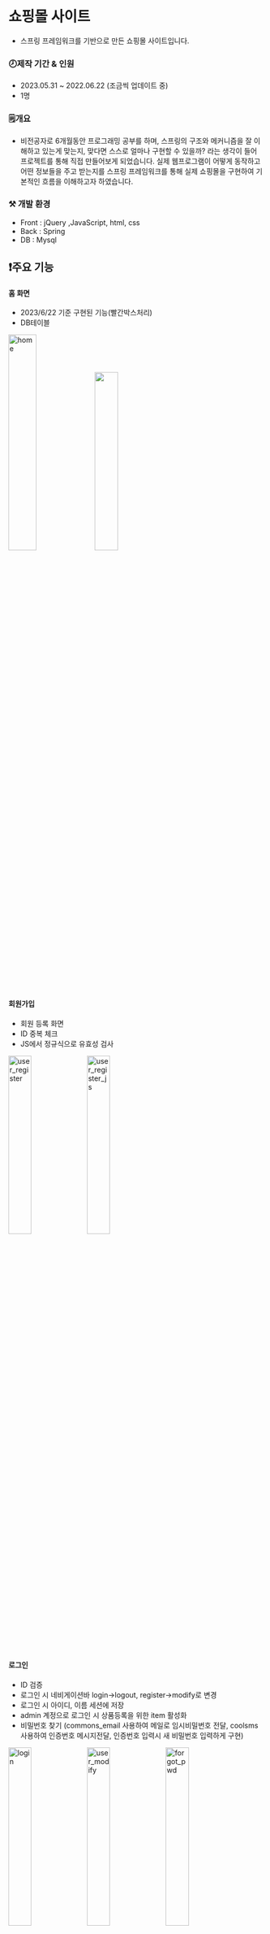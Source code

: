 # 쇼핑몰 사이트
* 스프링 프레임워크를 기반으로 만든 쇼핑몰 사이트입니다.
 
### 🕗제작 기간 & 인원  
* 2023.05.31 ~ 2022.06.22 (조금씩 업데이트 중)  
* 1명  
### 🗒️개요  
* 비전공자로 6개월동안 프로그래밍 공부를 하며, 스프링의 구조와 메커니즘을 잘 이해하고 있는게 맞는지, 맞다면 스스로 얼마나 구현할 수 있을까? 라는 생각이 들어 프로젝트를 통해 직접 만들어보게 되었습니다. 실제 웹프로그램이 어떻게 동작하고 어떤 정보들을 주고 받는지를 스프링 프레임워크를 통해 실제 쇼핑몰을 구현하여 기본적인 흐름을 이해하고자 하였습니다.

###  ⚒️ 개발 환경
* Front : jQuery ,JavaScript, html, css
* Back : Spring
* DB : Mysql

## ❗주요 기능

#### 홈 화면
* 2023/6/22 기준 구현된 기능(빨간박스처리)
* DB테이블
<p>
<img width="33%" alt="home" src="https://github.com/imazato-lee/MyPortfolio/assets/129563625/4ea6725e-01fb-4e1f-8067-546b8b040b94"/>
 <img width="30%" src="https://github.com/imazato-lee/MyPortfolio/assets/129563625/eb380ec5-3b1f-42d2-a819-94b49d2c2a6d">
</p>

#### 회원가입
* 회원 등록 화면
* ID 중복 체크
* JS에서 정규식으로 유효성 검사
<p align="left">
  <img width="30%" alt="user_register" src="https://github.com/imazato-lee/MyPortfolio/assets/129563625/804e24f9-c598-483a-ac2c-c99ac17910cb">
  <img width="30%" alt="user_register_js" src="https://github.com/imazato-lee/MyPortfolio/assets/129563625/d6cce337-a765-4f19-90da-c8f24e0f66ae">
</p>

#### 로그인
* ID 검증
* 로그인 시 네비게이션바 login->logout, register->modify로 변경
* 로그인 시 아이디, 이름 세션에 저장
* admin 계정으로 로그인 시 상품등록을 위한 item 활성화
* 비밀번호 찾기 (commons_email 사용하여 메일로 임시비밀번호 전달, coolsms 사용하여 인증번호 메시지전달, 인증번호 입력시 새 비밀번호 입력하게 구현)
<p align="left">
  <img width="30%" alt="login" src="https://github.com/imazato-lee/MyPortfolio/assets/129563625/4b18d1be-d56e-4514-a362-8763a8561d92">
  <img width="30%" alt="user_modify" src="https://github.com/imazato-lee/MyPortfolio/assets/129563625/85eb3c1b-2f99-4fed-bacb-bdb2b9b62d74">
  <img width="30%" alt="forgot_pwd" src="https://github.com/imazato-lee/MyPortfolio/assets/129563625/2e37018e-58b4-4693-9e8e-9a5871aaa373">
  <img width="30%" alt="commons_email" src="https://github.com/imazato-lee/MyPortfolio/assets/129563625/595e2a2a-ce29-4616-b714-a430df3b6a98">
  <img width="10%" alt="coolsms" src="https://github.com/imazato-lee/MyPortfolio/assets/129563625/8d7514bd-17f8-4184-bbde-c8da9835a864">
</p>

#### 로그아웃
* 세션 삭제

#### 상품 화면
* 이미지 미리보기 및 업로드
* 수정,목록 화면에서도 이미지를 불러올수 있게 구현
* 신상품순, 조회수순, 카테고리별 목록 조회 기능 구현
* 상품 이름으로 검색 기능 구현
* 페이지네이션 구현
<p>
  <img width="30%" alt="item_register" src="https://github.com/imazato-lee/MyPortfolio/assets/129563625/01d06c32-e83d-4c9b-97e8-585e8646a3fd">
  <img width="30%" alt="item_modify" src="https://github.com/imazato-lee/MyPortfolio/assets/129563625/e0012417-70e8-4bab-9b44-a0d7ee5bfc89">
  <img width="30%" alt="itemList" src="https://github.com/imazato-lee/MyPortfolio/assets/129563625/0fe781e9-4c3a-4f07-96f2-8200d5c18eb6">
  <img width="30%" alt="item_search" src="https://github.com/imazato-lee/MyPortfolio/assets/129563625/6e3f519f-8688-441a-8157-e17c026a3241">
  <img width="30%" alt="item_read2" src="https://github.com/imazato-lee/MyPortfolio/assets/129563625/764de501-feaa-4b4f-b29a-d2b80e39c8fa">
</p>

#### Q&A 
* 상품Q&A 글 작성, 읽기, 수정, 삭제(CRUD) 구현
* Q&A는 상품상세페이지와 Q&A게시판 양쪽에서 확인할수 있도록 구현
* Q&A 게시판에서는 Q&A에 해당 상품도 보여주기 위해 상품테이블과 조인
* 페이지네이션
* 작성 날짜와 검색 조건(제목,상품명 등)으로 검색 기능 구현
<p>
  <img width="30%" alt="qna_write" src="https://github.com/imazato-lee/MyPortfolio/assets/129563625/f5543984-8b60-4ec4-948e-068a5fbd4742">
  <img width="30%" alt="qna_read" src="https://github.com/imazato-lee/MyPortfolio/assets/129563625/1ea65041-7eea-4ad0-bb5b-3f382622f9d4">
  <img width="30%" alt="qna_modify" src="https://github.com/imazato-lee/MyPortfolio/assets/129563625/1e694d4f-5336-4865-ac98-07c4b5ff6e08">
  <img width="30%" alt="qnaList_in_item_read" src="https://github.com/imazato-lee/MyPortfolio/assets/129563625/275472dd-09c5-4a30-ab2b-d639103dc818">
  <img width="30%" alt="qnaList" src="https://github.com/imazato-lee/MyPortfolio/assets/129563625/9477a912-e1b9-4280-b64c-8f7146faa12c">
  <img width="30%" alt="qnaList_search" src="https://github.com/imazato-lee/MyPortfolio/assets/129563625/88244351-92bb-4a90-b000-14e8974d4989">
</p>

#### 공지사항
* 글 작성, 읽기, 수정, 삭제(CRUD) 구현
* 댓글 작성, 읽기, 수정, 삭제(CURD) 구현(REST API)
* 공지사항 제목,내용,제목+내용 옵션으로 검색 기능 구현
* 공지사항, 댓글 페이지네이션
* 목록으로 돌아가기 또는 수정완료, 삭제 후에도 정상적으로 이전 페이징을 유지하기 위해 UriComponentsBuilder 사용
<p>
 <img width="30%" alt="noticeList" src="https://github.com/imazato-lee/MyPortfolio/assets/129563625/2e8f5d3c-5fa3-4deb-9c69-603f52981d9d">
 <img width="30%" alt="noticeList_search" src="https://github.com/imazato-lee/MyPortfolio/assets/129563625/5dff86ad-eab1-4d23-967f-73e6d45112f5">
 <img width="30%" alt="notice comment" src="https://github.com/imazato-lee/MyPortfolio/assets/129563625/dd760d50-431d-4639-914b-9169f110aafd">
 <img width="30%" alt="notice_comment_paging" src="https://github.com/imazato-lee/MyPortfolio/assets/129563625/aa470029-f586-4d8c-846e-45c4faeff42d">
 <img width="30%" alt="notice_modify" src="https://github.com/imazato-lee/MyPortfolio/assets/129563625/26ae0790-d089-43a2-bf79-eb6787f78504">

</p>



---
### ✍️회고
* 공부를 시작하고나서부터 저의 진정한 개발 공부는 혼자서 프로젝트를 진행하기 전과 후로 나뉜다고 생각합니다. 실제로 프로젝트를 준비하며 평소에 웹서핑을 할때도 이 기능은 어떻게 만들었을까?
하며 조금은 초급 프로그래머의 시각으로 접근할 수 있게 되었습니다. 실제 프로그램을 구현하면서 코드를 만드는 시간보다 어떤 방식으로 구현할 것인가의 틀을 짜는데 시간을 훨씬 많이 투자하였습니다. 
기능을 하나하나 추가할 때마다 이전보다 시간이 덜 걸리게 되었고, 조금 더 복잡해져도 며칠 고민하면서 퍼즐을 맞 출 수 있었습니다. 비록 한 번 막히면 서너시간동안 코드 하나 붙잡고
하루를 다 보낸 날도 있고, 첫 프로젝트의 코드 퀄리티가 좋지 않지만 저에게는 정말 즐겁게 고민하며 만든 첫 프로젝트입니다. 앞으로 구매 기능과 장바구니 기능 등을 추가하고 실제로 배포도 해보고 싶습니다.

아쉬운 점은 코드의 질 보다는 기능의 구현에 중점을 두어, 다음 프로젝트에는 재사용성이 좋은 코드를 만들고 싶습니다. 


